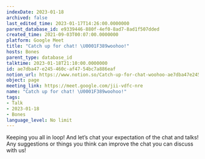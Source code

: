 ```yaml
---
indexDate: 2023-01-18
archived: false
last_edited_time: 2023-01-17T14:26:00.0000000
parent_database_id: e9339446-880f-4ef0-8ad7-8ad1f507dded
created_time: 2021-09-03T00:07:00.0000000
platform: Google Meet
title: "Catch up for chat! \U0001F389woohoo!"
hosts: Bones
parent_type: database_id
talktime: 2023-01-18T21:10:00.0000000
id: ae7dba47-e245-460c-af47-54bc7a886eaf
notion_url: https://www.notion.so/Catch-up-for-chat-woohoo-ae7dba47e245460caf4754bc7a886eaf
object: page
meeting_link: https://meet.google.com/jii-vdfc-nre
name: "Catch up for chat! \U0001F389woohoo!"
tags:
- Talk
- 2023-01-18
- Bones
language_level: No limit
---
```


Keeping you all in loop! And let’s chat your expectation of the chat and talks!
Any suggestions or things you think can improve the chat you can discuss with us!






